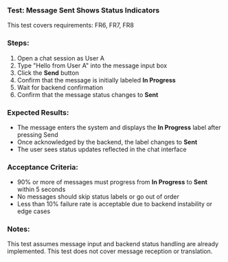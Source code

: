 ### Test: Message Sent Shows Status Indicators

This test covers requirements: FR6, FR7, FR8

### Steps:
1. Open a chat session as User A  
2. Type "Hello from User A" into the message input box  
3. Click the **Send** button  
4. Confirm that the message is initially labeled **In Progress**  
5. Wait for backend confirmation  
6. Confirm that the message status changes to **Sent**

### Expected Results:
- The message enters the system and displays the **In Progress** label after pressing Send  
- Once acknowledged by the backend, the label changes to **Sent**  
- The user sees status updates reflected in the chat interface

### Acceptance Criteria:
- 90% or more of messages must progress from **In Progress** to **Sent** within 5 seconds  
- No messages should skip status labels or go out of order  
- Less than 10% failure rate is acceptable due to backend instability or edge cases

### Notes:
This test assumes message input and backend status handling are already implemented. This test does not cover message reception or translation.
